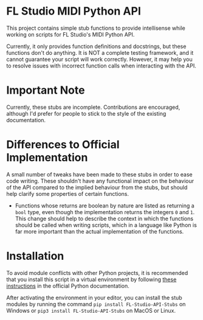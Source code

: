 # FL Studio MIDI Python API

This project contains simple stub functions to provide intellisense while
working on scripts for FL Studio's MIDI Python API.

Currently, it only provides function definitions and docstrings, but these
functions don't do anything. It is NOT a complete testing framework, and it
cannot guarantee your script will work correctly. However, it may help you to
resolve issues with incorrect function calls when interacting with the API.

# Important Note

Currently, these stubs are incomplete. Contributions are encouraged, although
I'd prefer for people to stick to the style of the existing documentation.

# Differences to Official Implementation

A small number of tweaks have been made to these stubs in order to ease code 
writing. These shouldn't have any functional impact on the behaviour of the API
compared to the implied behaviour from the stubs, but should help clarify some
properties of certain functions.

 * Functions whose returns are boolean by nature are listed as returning a 
 `bool` type, even though the implementation returns the integers `0` and `1`.
 This change should help to describe the context in which the functions should 
 be called when writing scripts, which in a language like Python is far more 
 important than the actual implementation of the functions.

# Installation

To avoid module conflicts with other Python projects, it is recommended that 
you install this script in a virtual environment by following 
[these instructions](https://docs.python.org/3/library/venv.html) in the 
official Python documentation.

After activating the environment in your editor, you can install the stub 
modules by running the command `pip install FL-Studio-API-Stubs` on Windows or
`pip3 install FL-Studio-API-Stubs` on MacOS or Linux.

